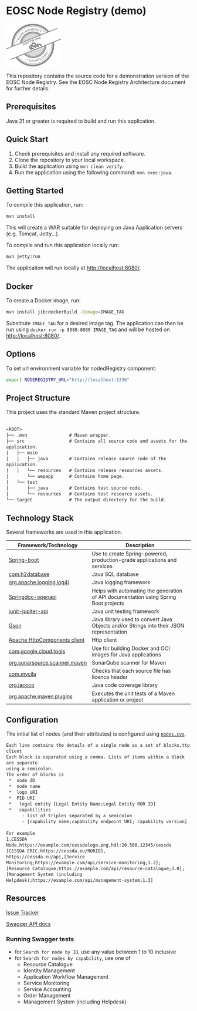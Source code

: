 # EOSC Node Registry (demo)

[![SQAaaS badge](https://github.com/EOSC-synergy/SQAaaS/raw/master/badges/badges_150x116/badge_software_silver.png)](https://api.eu.badgr.io/public/assertions/WwFLpKJ0SqqREmM0OZtzWw "SQAaaS silver badge achieved")

This repository contains the source code for a demonstration version of the
EOSC Node Registry.
See the EOSC Node Registry Architecture document for further details.

## Prerequisites

Java 21 or greater is required to build and run this application.

## Quick Start

1. Check prerequisites and install any required software.
2. Clone the repository to your local workspace.
3. Build the application using `mvn clean verify`.
4. Run the application using the following command: `mvn exec:java`.

## Getting Started

To compile this application, run:

```bash
mvn install
```

This will create a WAR suitable for deploying on Java Application servers
(e.g. Tomcat, Jetty...).

To compile and run this application locally run:

```bash
mvn jetty:run
```

The application will run locally at <http://localhost:8080/>.

## Docker

To create a Docker image, run:

```bash
mvn install jib:dockerBuild -Dimage=IMAGE_TAG
```

Substitute `IMAGE_TAG` for a desired image tag. The application can then be run using
`docker run -p 8080:8080 IMAGE_TAG` and will be hosted on <http://localhost:8080/>.

## Options

To set url environment variable for nodedRegistry component:

```bash
export NODEREGISTRY_URL="http://localhost:1336"
```

## Project Structure

This project uses the standard Maven project structure.

``` text

<ROOT>
├── .mvn                # Maven wrapper.
├── src                 # Contains all source code and assets for the application.
|   ├── main
|   |   ├── java        # Contains release source code of the application.
|   |   └── resources   # Contains release resources assets.
|       └── wepapp      # Contains home page.
|   └── test
|       ├── java        # Contains test source code.
|       └── resources   # Contains test resource assets.
└── target              # The output directory for the build.
```

## Technology Stack

Several frameworks are used in this application.

| Framework/Technology                               | Description                                               |
| -------------------------------------------------- | --------------------------------------------------------- |
| [Spring-boot](https://github.com/spring-projects/spring-boot) | Use to create Spring-powered, production-grade applications and services |
| [com.h2database](https://github.com/h2database/h2database) | Java SQL database |
| [org.apache.logging.log4j](https://github.com/apache/logging-log4j2) | Java logging framework |
| [Springdoc-openapi](https://github.com/springdoc/springdoc-openapi) | Helps with automating the generation of API documentation using Spring Boot projects |
| [junit-jupiter-api](https://github.com/junit-team/junit5 ) | Java unit testing framework |
| [Gson](https://github.com/google/gson) | Java library used to convert Java Objects and/or Strings into their JSON representation |
| [Apache HttpComponents client](https://github.com/apache/httpcomponents-client) | Http client |
| [com.google.cloud.tools](https://github.com/GoogleContainerTools/jib) | Use for building Docker and OCI images for Java applications |
| [org.sonarsource.scanner.maven](https://github.com/SonarSource/sonar-scanner-maven) | SonarQube scanner for Maven|
| [com.mycila](https://github.com/mathieucarbou/license-maven-plugin) | Checks that each source file has licence header |
| [org.jacoco](https://github.com/jacoco/jacoco) | Java code coverage library |
| [org.apache.maven.plugins](https://github.com/apache/maven-surefire) |  Executes the unit tests of a Maven application or project |

## Configuration

The initial list of nodes (and their attributes) is configured using [`nodes.cvs`](src/main/resources/nodes.cvs).

``` text
Each line contains the details of a single node as a set of blocks.ttp client
Each block is separated using a comma. Lists of items within a block are separate
using a semicolon.
The order of blocks is
 *  node ID
 *  node name
 *  logo URI
 *  PID URI
 *   legal entity [Legal Entity Name;Legal Entity ROR ID]
 *   capabilities
      - list of triples separated by a semicolon
      - [capability name;capability endpoint URI; capability version]

For example
1,CESSDA Node,https://example.com/cessdalogo.png,hdl:20.500.12345/cessda
[CESSDA ERIC;https://cessda.eu/RORID],
https://cessda.eu/api,[Service Monitoring;https://example.com/api/service-monitoring;1.2];
[Resource Catalogue;https://example.com/api/resource-catalogue;3.0];
[Management System (including Helpdesk);https://example.com/api/management-system;1.3]
```

## Resources

[Issue Tracker](https://github.com/john-shepherdson/eosc.node-registry.demo?status=new&status=open)

[Swagger API docs](http://localhost:8080/swagger-ui/)

### Running Swagger tests

- for `Search for node by ID`, use any value between 1 to 10 inclusive
- for `Search for nodes by capability`, use one of
  - Resource Catalogue
  - Identity Management
  - Application Workflow Management
  - Service Monitoring
  - Service Accounting
  - Order Management
  - Management System (including Helpdesk)
